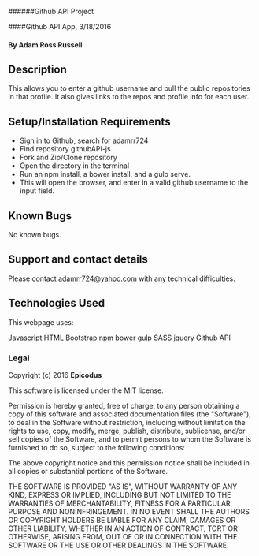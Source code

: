 ######Github API Project

####Github API App, 3/18/2016

#### By Adam Ross Russell

## Description

This allows you to enter a github username and pull the public repositories in that profile. It also gives links to the repos and profile info for each user.

## Setup/Installation Requirements

* Sign in to Github, search for adamrr724
* Find repository githubAPI-js
* Fork and Zip/Clone repository
* Open the directory in the terminal
* Run an npm install, a bower install, and a gulp serve.
* This will open the browser, and enter in a valid github username to the input field.

## Known Bugs

No known bugs.


## Support and contact details

Please contact adamrr724@yahoo.com with any technical difficulties.

## Technologies Used

This webpage uses:

Javascript
HTML
Bootstrap
npm
bower
gulp
SASS
jquery
Github API


### Legal

Copyright (c) 2016 **Epicodus**

This software is licensed under the MIT license.

Permission is hereby granted, free of charge, to any person obtaining a copy
of this software and associated documentation files (the "Software"), to deal
in the Software without restriction, including without limitation the rights
to use, copy, modify, merge, publish, distribute, sublicense, and/or sell
copies of the Software, and to permit persons to whom the Software is
furnished to do so, subject to the following conditions:

The above copyright notice and this permission notice shall be included in
all copies or substantial portions of the Software.

THE SOFTWARE IS PROVIDED "AS IS", WITHOUT WARRANTY OF ANY KIND, EXPRESS OR
IMPLIED, INCLUDING BUT NOT LIMITED TO THE WARRANTIES OF MERCHANTABILITY,
FITNESS FOR A PARTICULAR PURPOSE AND NONINFRINGEMENT. IN NO EVENT SHALL THE
AUTHORS OR COPYRIGHT HOLDERS BE LIABLE FOR ANY CLAIM, DAMAGES OR OTHER
LIABILITY, WHETHER IN AN ACTION OF CONTRACT, TORT OR OTHERWISE, ARISING FROM,
OUT OF OR IN CONNECTION WITH THE SOFTWARE OR THE USE OR OTHER DEALINGS IN
THE SOFTWARE.
